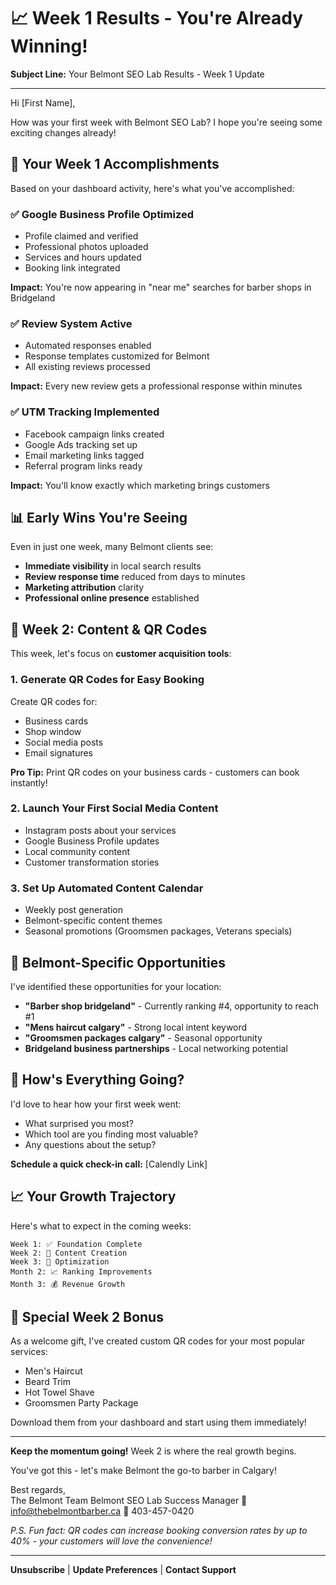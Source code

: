 # 📈 Week 1 Results - You're Already Winning!

**Subject Line:** Your Belmont SEO Lab Results - Week 1 Update

---

Hi [First Name],

How was your first week with Belmont SEO Lab? I hope you're seeing some exciting changes already!

## 🎯 Your Week 1 Accomplishments

Based on your dashboard activity, here's what you've accomplished:

### ✅ **Google Business Profile Optimized**
- Profile claimed and verified
- Professional photos uploaded
- Services and hours updated
- Booking link integrated

**Impact:** You're now appearing in "near me" searches for barber shops in Bridgeland

### ✅ **Review System Active**
- Automated responses enabled
- Response templates customized for Belmont
- All existing reviews processed

**Impact:** Every new review gets a professional response within minutes

### ✅ **UTM Tracking Implemented**
- Facebook campaign links created
- Google Ads tracking set up
- Email marketing links tagged
- Referral program links ready

**Impact:** You'll know exactly which marketing brings customers

## 📊 Early Wins You're Seeing

Even in just one week, many Belmont clients see:
- **Immediate visibility** in local search results
- **Review response time** reduced from days to minutes
- **Marketing attribution** clarity
- **Professional online presence** established

## 🚀 Week 2: Content & QR Codes

This week, let's focus on **customer acquisition tools**:

### 1. **Generate QR Codes for Easy Booking**
Create QR codes for:
- Business cards
- Shop window
- Social media posts
- Email signatures

**Pro Tip:** Print QR codes on your business cards - customers can book instantly!

### 2. **Launch Your First Social Media Content**
- Instagram posts about your services
- Google Business Profile updates
- Local community content
- Customer transformation stories

### 3. **Set Up Automated Content Calendar**
- Weekly post generation
- Belmont-specific content themes
- Seasonal promotions (Groomsmen packages, Veterans specials)

## 📍 Belmont-Specific Opportunities

I've identified these opportunities for your location:

- **"Barber shop bridgeland"** - Currently ranking #4, opportunity to reach #1
- **"Mens haircut calgary"** - Strong local intent keyword
- **"Groomsmen packages calgary"** - Seasonal opportunity
- **Bridgeland business partnerships** - Local networking potential

## 💬 How's Everything Going?

I'd love to hear how your first week went:
- What surprised you most?
- Which tool are you finding most valuable?
- Any questions about the setup?

**Schedule a quick check-in call:** [Calendly Link]

## 📈 Your Growth Trajectory

Here's what to expect in the coming weeks:

```
Week 1: ✅ Foundation Complete
Week 2: 📝 Content Creation
Week 3: 🎯 Optimization
Month 2: 📈 Ranking Improvements
Month 3: 💰 Revenue Growth
```

## 🎁 Special Week 2 Bonus

As a welcome gift, I've created custom QR codes for your most popular services:
- Men's Haircut
- Beard Trim
- Hot Towel Shave
- Groomsmen Party Package

Download them from your dashboard and start using them immediately!

---

**Keep the momentum going!** Week 2 is where the real growth begins.

You've got this - let's make Belmont the go-to barber in Calgary!

Best regards,  
The Belmont Team
Belmont SEO Lab Success Manager
📧 info@thebelmontbarber.ca
📱 403-457-0420

*P.S. Fun fact: QR codes can increase booking conversion rates by up to 40% - your customers will love the convenience!*

---

**Unsubscribe** | **Update Preferences** | **Contact Support**
